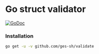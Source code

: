 # Go struct validator

[![GoDoc](https://godoc.org/github.com/ges-sh/validate?status.svg)](https://godoc.org/github.com/ges-sh/validate)

### Installation

```sh
go get -u -v github.com/ges-sh/validate
```
